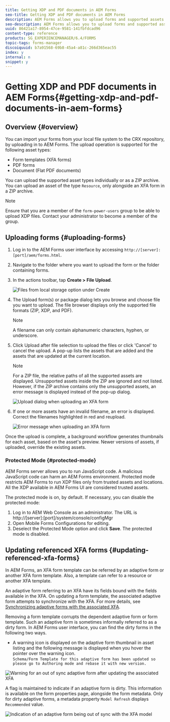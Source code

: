 ```yaml
---
title: Getting XDP and PDF documents in AEM Forms
seo-title: Getting XDP and PDF documents in AEM Forms
description: AEM Forms allows you to upload forms and supported assets to use with adaptive forms. You can also bulk upload forms and related resources as a ZIP.
seo-description: AEM Forms allows you to upload forms and supported assets to use with adaptive forms. You can also bulk upload forms and related resources as a ZIP.
uuid: 86421a17-8954-47ce-9581-141fbfdcad96
content-type: reference
products: SG_EXPERIENCEMANAGER/6.4/FORMS
topic-tags: forms-manager
discoiquuid: b7a91568-69b8-45a4-a81c-266d365eac55
index: y
internal: n
snippet: y
---
```


# Getting XDP and PDF documents in AEM Forms{#getting-xdp-and-pdf-documents-in-aem-forms}

## Overview {#overview}

You can import your forms from your local file system to the CRX repository, by uploading in to AEM Forms. The upload operation is supported for the following asset types:

* Form templates (XFA forms)
* PDF forms
* Document (Flat PDF documents)

You can upload the supported asset types individually or as a ZIP archive. You can upload an asset of the type `Resource`, only alongside an XFA form in a ZIP archive.

>[!NOTE]
>
>Ensure that you are a member of the `form-power-users` group to be able to upload XDP files. Contact your administrator to become a member of the group.

## Uploading forms {#uploading-forms}

1. Log in to the AEM Forms user interface by accessing `http://[server]:[port]/aem/forms.html`.
1. Navigate to the folder where you want to upload the form or the folder containing forms.
1. In the actions toolbar, tap **Create &gt; File Upload**.

   ![Files from local storage option under Create](assets/step.png)

1. The Upload form(s) or package dialog lets you browse and choose file you want to upload. The file browser displays only the supported file formats (ZIP, XDP, and PDF).

   >[!NOTE]
   >
   >A filename can only contain alphanumeric characters, hyphen, or underscore.

1. Click Upload after file selection to upload the files or click 'Cancel' to cancel the upload. A pop-up lists the assets that are added and the assets that are updated at the current location.

   >[!NOTE]
   >
   >For a ZIP file, the relative paths of all the supported assets are displayed. Unsupported assets inside the ZIP are ignored and not listed. However, if the ZIP archive contains only the unsupported assets, an error message is displayed instead of the pop-up dialog.

   ![Upload dialog when uploading an XFA form](assets/upload-scr.png)

1. If one or more assets have an invalid filename, an error is displayed. Correct the filenames highlighted in red and reupload.

   ![Error message when uploading an XFA form](assets/upload-scr-err.png)

Once the upload is complete, a background workflow generates thumbnails for each asset, based on the asset's preview. Newer versions of assets, if uploaded, override the existing assets.

### Protected Mode {#protected-mode}

AEM Forms server allows you to run JavaScript code. A malicious JavaScript code can harm an AEM Forms environment. Protected mode restricts AEM Forms to run XDP files only from trusted assets and locations. All the XDP available in AEM Forms UI are considered trusted assets.

The protected mode is on, by default. If necessary, you can disable the protected mode:

1. Log in to AEM Web Console as an administrator. The URL is http://[server]:[port]/system/console/configMgr
1. Open Mobile Forms Configurations for editing.
1. Deselect the Protected Mode option and click **Save**. The protected mode is disabled.

## Updating referenced XFA forms {#updating-referenced-xfa-forms}

In AEM Forms, an XFA form template can be referred by an adaptive form or another XFA form template. Also, a template can refer to a resource or another XFA template.

An adaptive form referring to an XFA have its fields bound with the fields available in the XFA. On updating a form template, the associated adaptive form attempts to synchronize with the XFA. For more details, see [Synchronizing adaptive forms with the associated XFA](../../forms/using/synchronizing-adaptive-forms-xfa.md).

Removing a form template corrupts the dependent adaptive form or form template. Such an adaptive form is sometimes informally referred to as a dirty form. In AEM Forms user interface, you can find the dirty forms in the following two ways.

* A warning icon is displayed on the adaptive form thumbnail in asset listing and the following message is displayed when you hover the pointer over the warning icon.  
  `Schema/Form Template for this adaptive form has been updated so please go to Authoring mode and rebase it with new version.`

![Warning for an out of sync adaptive form after updating the associated XFA](assets/dirtyaf.png)

A flag is maintained to indicate if an adaptive form is dirty. This information is available on the form properties page, alongside the form metadata. Only for dirty adaptive forms, a metadata property `Model Refresh` displays `Recommended` value.

![Indication of an adaptive form being out of sync with the XFA model](assets/model-refresh.png)

